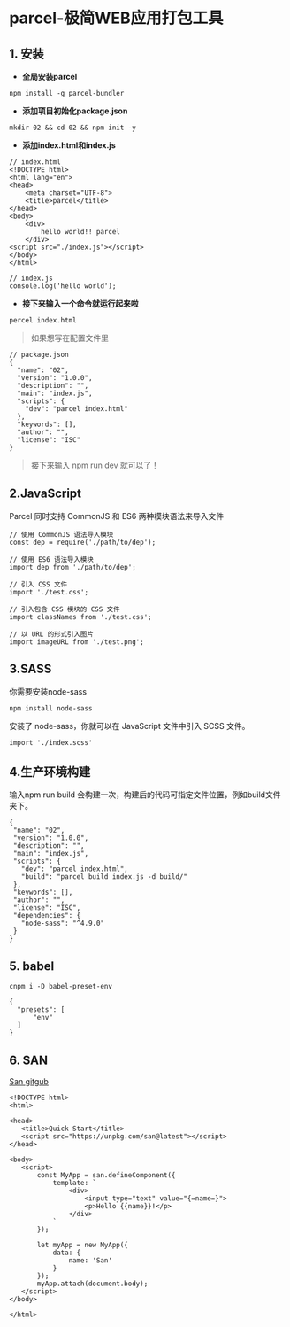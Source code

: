 parcel-极简WEB应用打包工具
===========
## 1. 安装
- **全局安装parcel**
```
npm install -g parcel-bundler
```
- **添加项目初始化package.json**
```
mkdir 02 && cd 02 && npm init -y
```
- **添加index.html和index.js**
```
// index.html
<!DOCTYPE html>
<html lang="en">
<head>
    <meta charset="UTF-8">
    <title>parcel</title>
</head>
<body>
    <div>
        hello world!! parcel
    </div>
<script src="./index.js"></script>
</body>
</html>

```
```
// index.js
console.log('hello world');
```

- **接下来输入一个命令就运行起来啦**
```
percel index.html
```
> 如果想写在配置文件里
```
// package.json
{
  "name": "02",
  "version": "1.0.0",
  "description": "",
  "main": "index.js",
  "scripts": {
    "dev": "parcel index.html"
  },
  "keywords": [],
  "author": "",
  "license": "ISC"
}
```
> 接下来输入 npm run dev 就可以了！

## 2.JavaScript
 Parcel 同时支持 CommonJS 和 ES6 两种模块语法来导入文件
 ```
 // 使用 CommonJS 语法导入模块
const dep = require('./path/to/dep');

// 使用 ES6 语法导入模块
import dep from './path/to/dep';

// 引入 CSS 文件
import './test.css';

// 引入包含 CSS 模块的 CSS 文件
import classNames from './test.css';

// 以 URL 的形式引入图片
import imageURL from './test.png';
 ```
 ## 3.SASS
你需要安装node-sass
```
npm install node-sass
```
安装了 node-sass，你就可以在 JavaScript 文件中引入 SCSS 文件。
 ```
 import './index.scss'
 ```
 ## 4.生产环境构建
 输入npm run build 会构建一次，构建后的代码可指定文件位置，例如build文件夹下。
 ```
 {
  "name": "02",
  "version": "1.0.0",
  "description": "",
  "main": "index.js",
  "scripts": {
    "dev": "parcel index.html",
    "build": "parcel build index.js -d build/"
  },
  "keywords": [],
  "author": "",
  "license": "ISC",
  "dependencies": {
    "node-sass": "^4.9.0"
  }
}
 ```
 ## 5. babel
```
cnpm i -D babel-preset-env 
```
```
{
  "presets": [
      "env"
  ]
}
```
 
 ## 6. SAN 
 [San gitgub](https://github.com/baidu/san/)
 ```
 <!DOCTYPE html>
<html>

<head>
    <title>Quick Start</title>
    <script src="https://unpkg.com/san@latest"></script>
</head>

<body>
    <script>
        const MyApp = san.defineComponent({
            template: `
                <div>
                    <input type="text" value="{=name=}">
                    <p>Hello {{name}}!</p>
                </div>
            `
        });

        let myApp = new MyApp({
            data: {
                name: 'San'
            }
        });
        myApp.attach(document.body);
    </script>
</body>

</html>
 ```